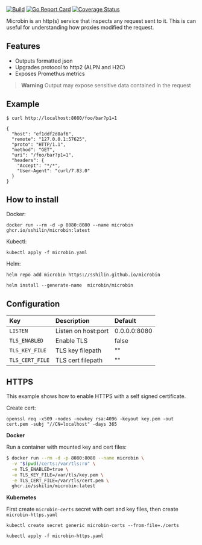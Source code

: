 [![Build](https://github.com/sshilin/microbin/actions/workflows/build.yml/badge.svg)](https://github.com/sshilin/microbin/actions/workflows/build.yml)&nbsp;[![Go Report Card](https://goreportcard.com/badge/github.com/sshilin/microbin)](https://goreportcard.com/report/github.com/sshilin/microbin)&nbsp;[![Coverage Status](https://coveralls.io/repos/github/sshilin/microbin/badge.svg)](https://coveralls.io/github/sshilin/microbin)

Microbin is an http(s) service that inspects any request sent to it. This is can useful for understanding how proxies modified the request.

**Features**
---
- Outputs formatted json
- Upgrades protocol to http2 (ALPN and H2C)
- Exposes Promethus metrics

> **Warning**
> Output may expose sensitive data contained in the request

**Example**
---
```
$ curl http://localhost:8080/foo/bar?p1=1

{
  "host": "ef1ddf2d8af6",
  "remote": "127.0.0.1:57625",
  "proto": "HTTP/1.1",
  "method": "GET",
  "uri": "/foo/bar?p1=1",
  "headers": {
    "Accept": "*/*",
    "User-Agent": "curl/7.83.0"
  }
}
```

**How to install**
---
Docker:

    docker run --rm -d -p 8080:8080 --name microbin ghcr.io/sshilin/microbin:latest

Kubectl:

    kubectl apply -f microbin.yaml

Helm:

    helm repo add microbin https://sshilin.github.io/microbin

    helm install --generate-name  microbin/microbin

**Configuration**
---

| Key                 |  Description                | Default         |
|:--------------------|:----------------------------|:----------------|
| `LISTEN`            | Listen on host:port         | 0.0.0.0:8080    |
| `TLS_ENABLED`       | Enable TLS                  | false           |
| `TLS_KEY_FILE`      | TLS key filepath            | ""              |
| `TLS_CERT_FILE`     | TLS cert filepath           | ""              |

**HTTPS**
---

This example shows how to enable HTTPS with a self signed certificate.

Create cert:

    openssl req -x509 -nodes -newkey rsa:4096 -keyout key.pem -out cert.pem -subj "//CN=localhost" -days 365

**Docker**

Run a container with mounted key and cert files:
```bash
$ docker run --rm -d -p 8080:8080 --name microbin \
  -v "$(pwd)/certs:/var/tls:ro" \
  -e TLS_ENABLED=true \
  -e TLS_KEY_FILE=/var/tls/key.pem \
  -e TLS_CERT_FILE=/var/tls/cert.pem \
  ghcr.io/sshilin/microbin:latest
```

**Kubernetes**

First create `microbin-certs` secret with cert and key files, then create `microbin-https.yaml`

    kubectl create secret generic microbin-certs --from-file=./certs

    kubectl apply -f microbin-https.yaml
